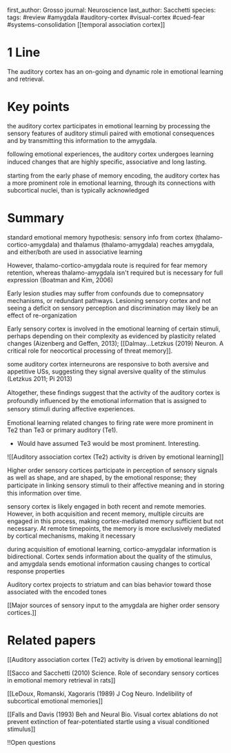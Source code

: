 first_author: Grosso
journal: Neuroscience
last_author: Sacchetti
species: 
tags: #review #amygdala #auditory-cortex #visual-cortex #cued-fear #systems-consolidation [[temporal association cortex]]


# 1 Line
The auditory cortex has an on-going and dynamic role in emotional learning and retrieval.

# Key points
the auditory cortex participates in emotional learning by processing the sensory features of auditory stimuli paired with emotional consequences and by transmitting this information to the amygdala.

following emotional experiences, the auditory cortex undergoes learning induced changes that are highly speciﬁc, associative and long lasting.

starting from the early phase of memory encoding, the auditory cortex has a more prominent role in emotional learning, through its connections with subcortical nuclei, than is typically acknowledged

# Summary
standard emotional memory hypothesis: sensory info from cortex (thalamo-cortico-amygdala) and thalamus (thalamo-amygdala) reaches amygdala, and either/both are used in associative learning

However, thalamo-cortico-amygdala route is required for fear memory retention, whereas thalamo-amygdala isn't required but is necessary for full expression (Boatman and Kim, 2006)

Early lesion studies may suffer from confounds due to comepnsatory mechanisms, or redundant pathways. Lesioning sensory cortex and not seeing a deficit on sensory perception and discrimination may likely be an effect of re-organization

Early sensory cortex is involved in the emotional learning of certain stimuli, perhaps depending on their complexity as evidenced by plasticity related changes (Aizenberg and Geffen, 2013); [[Dalmay...Letzkus (2019) Neuron. A critical role for neocortical processing of threat memory]]. 

some auditory cortex interneurons are responsive to both aversive and appetitive USs, suggesting they signal aversive quality of the stimulus (Letzkus 2011; Pi 2013)

Altogether, these ﬁndings suggest that the activity of the auditory cortex is profoundly inﬂuenced by the emotional information that is assigned to sensory stimuli during aﬀective experiences.

Emotional learning related changes to firing rate were more prominent in Te2 than Te3 or primary auditory (Te1). 

* Would have assumed Te3 would be most prominent. Interesting.

![[Auditory association cortex (Te2) activity is driven by emotional learning]]

Higher order sensory cortices participate in perception of sensory signals as well as shape, and are shaped, by the emotional response; they participate in linking sensory stimuli to their aﬀective meaning and in storing this information over time.

sensory cortex is likely engaged in both recent and remote memories. However, in both acquisition and recent memory, multiple circuits are engaged in this process, making cortex-mediated memory sufficient but not necessary. At remote timepoints, the memory is more exclusively mediated by cortical mechanisms, making it necessary

during acquisition of emotional learning, cortico-amygdalar information is bidirectional. Cortex sends information about the quality of the stimulus, and amygdala sends emotional information causing changes to cortical response properties

Auditory cortex projects to striatum and can bias behavior toward those associated with the encoded tones

[[Major sources of sensory input to the amygdala are higher order sensory cortices.]]


# Related papers
[[Auditory association cortex (Te2) activity is driven by emotional learning]]

[[Sacco and Sacchetti (2010) Science. Role of secondary sensory cortices in emotional memory retrieval in rats]]

[[LeDoux, Romanski, Xagoraris (1989) J Cog Neuro. Indelibility of subcortical emotional memories]]

[[Falls and Davis (1993) Beh and Neural Bio. Visual cortex ablations do not prevent extinction of fear-potentiated startle using a visual conditioned stimulus]]


!!Open questions